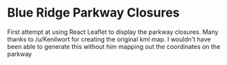 # Blue Ridge Parkway Closures
First attempt at using React Leaflet to display the parkway closures. Many thanks to /u/Kenilwort for creating the original kml map. I wouldn't have been able to generate this without him mapping out the coordinates on the parkway